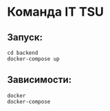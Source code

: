 # Команда IT TSU
## Запуск:
```
cd backend
docker-compose up
```
## Зависимости:
```
docker
docker-compose
```
